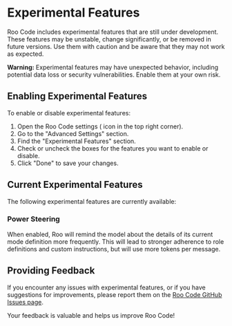 # Experimental Features

Roo Code includes experimental features that are still under development.  These features may be unstable, change significantly, or be removed in future versions.  Use them with caution and be aware that they may not work as expected.

**Warning:** Experimental features may have unexpected behavior, including potential data loss or security vulnerabilities.  Enable them at your own risk.

## Enabling Experimental Features

To enable or disable experimental features:

1.  Open the Roo Code settings (<Codicon name="gear" /> icon in the top right corner).
2.  Go to the "Advanced Settings" section.
3.  Find the "Experimental Features" section.
4.  Check or uncheck the boxes for the features you want to enable or disable.
5.  Click "Done" to save your changes.

## Current Experimental Features

The following experimental features are currently available:

### Power Steering

When enabled, Roo will remind the model about the details of its current mode definition more frequently. This will lead to stronger adherence to role definitions and custom instructions, but will use more tokens per message.

## Providing Feedback

If you encounter any issues with experimental features, or if you have suggestions for improvements, please report them on the [Roo Code GitHub Issues page](https://github.com/RooVetGit/Roo-Code/issues).

Your feedback is valuable and helps us improve Roo Code!
